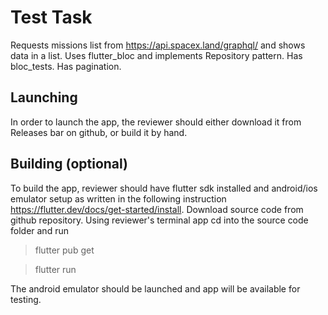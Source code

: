 # Test Task

Requests missions list from https://api.spacex.land/graphql/ and shows data in a list.
Uses flutter_bloc and implements Repository pattern.
Has bloc_tests.
Has pagination.

## Launching

In order to launch the app, the reviewer should either download it from Releases bar on github, or build it by hand.

## Building (optional)

To build the app, reviewer should have flutter sdk installed and android/ios emulator setup as written in the following instruction https://flutter.dev/docs/get-started/install.
Download source code from github repository.
Using reviewer's terminal app cd into the source code folder and run 
> flutter pub get

> flutter run

The android emulator should be launched and app will be available for testing.
